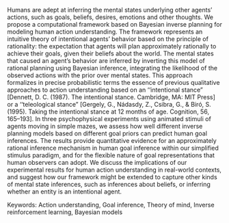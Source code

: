 Humans are adept at inferring the mental states underlying other agents’ actions, such as goals, beliefs, desires, emotions and other thoughts. We propose a computational framework based on Bayesian inverse planning for modeling human action understanding. The framework represents an intuitive theory of intentional agents’ behavior based on the principle of rationality: the expectation that agents will plan approximately rationally to achieve their goals, given their beliefs about the world. The mental states that caused an agent’s behavior are inferred by inverting this model of rational planning using Bayesian inference, integrating the likelihood of the observed actions with the prior over mental states. This approach formalizes in precise probabilistic terms the essence of previous qualitative approaches to action understanding based on an ‘‘intentional stance” [Dennett, D. C. (1987). The intentional stance. Cambridge, MA: MIT Press] or a ‘‘teleological stance” [Gergely, G., Nádasdy, Z., Csibra, G., & Biró, S. (1995). Taking the intentional stance at 12 months of age. Cognition, 56, 165–193]. In three psychophysical experiments using animated stimuli of agents moving in simple mazes, we assess how well different inverse planning models based on different goal priors can predict human goal inferences. The results provide quantitative evidence for an approximately rational inference mechanism in human goal inference within our simplified stimulus paradigm, and for the flexible nature of goal representations that human observers can adopt. We discuss the implications of our experimental results for human action understanding in real-world contexts, and suggest how our framework might be extended to capture other kinds of mental state inferences, such as inferences about beliefs, or inferring whether an entity is an intentional agent.

Keywords: Action understanding, Goal inference, Theory of mind, Inverse reinforcement learning, Bayesian models